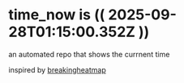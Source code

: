 # time_now is (( 2025-09-28T01:15:00.352Z ))

an automated repo that shows the currnent time

inspired by [breakingheatmap](https://github.com/breakingheatmap/breakingheatmap)